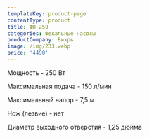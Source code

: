 ```yaml
---
templateKey: product-page
contentType: product
title: ФН-250
categories: Фекальные насосы
productCompany: Вихрь
image: /img/233.webp
price: '4490'
---
```

Мощность - 250 Вт

Максимальная подача - 150 л/мин

Максимальный напор - 7,5 м

Нож (лезвие) - нет

Диаметр выходного отверстия - 1,25 дюйма
